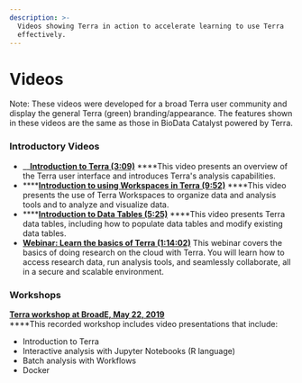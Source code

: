 ```yaml
---
description: >-
  Videos showing Terra in action to accelerate learning to use Terra
  effectively.
---
```


# Videos



Note: These videos were developed for a broad Terra user community and display the general Terra \(green\) branding/appearance. The features shown in these videos are the same as those in BioData Catalyst powered by Terra.

### Introductory Videos

*  __[**Introduction to Terra \(3:09\)**](https://www.youtube.com/watch?v=3rH86vcAqK8) ****This video presents an overview of the Terra user interface and introduces Terra's analysis capabilities.
* \*\*\*\*[**Introduction to using Workspaces in Terra \(9:52\)**](https://www.youtube.com/watch?v=ONc1Wf7rEuw) ****This video presents the use of Terra Workspaces to organize data and analysis tools and to analyze and visualize data.
* \*\*\*\*[**Introduction to Data Tables \(5:25\)**](https://www.youtube.com/watch?v=IeLywroCNNA) ****This video presents Terra data tables, including how to populate data tables and modify existing data tables.
* [**Webinar: Learn the basics of Terra \(1:14:02\)**](https://www.youtube.com/watch?v=Nspeasup8fY&t=7s) This webinar covers the basics of doing research on the cloud with Terra. You will learn how to access research data, run analysis tools, and seamlessly collaborate, all in a secure and scalable environment.

### Workshops

[**Terra workshop at BroadE, May 22, 2019**](https://support.terra.bio/hc/en-us/articles/360028444332-Terra-workshop-at-BroadE-May-22-2019)  
****This recorded workshop includes video presentations that include:

* Introduction to Terra
* Interactive analysis with Jupyter Notebooks \(R language\)
* Batch analysis with Workflows
* Docker



